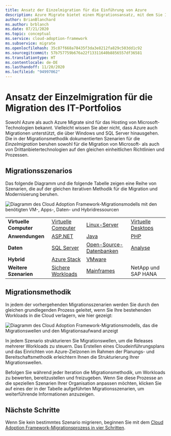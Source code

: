 ```yaml
---
title: Ansatz der Einzelmigration für die Einführung von Azure
description: Azure Migrate bietet einen Migrationsansatz, mit dem Sie Ihr gesamtes IT-Portfolio migrieren und modernisieren können.
author: BrianBlanchard
ms.author: brblanch
ms.date: 07/21/2020
ms.topic: conceptual
ms.service: cloud-adoption-framework
ms.subservice: migrate
ms.openlocfilehash: 35c87f668a78435f3da3e8212fa829c503dd1c92
ms.sourcegitcommit: 57b757759b676a22f13311640b8856557df36581
ms.translationtype: HT
ms.contentlocale: de-DE
ms.lasthandoff: 11/20/2020
ms.locfileid: "94997062"
---
```

<!-- docutune:ignore "One Migration" -->
<!-- cSpell:ignore HANA -->

# <a name="the-one-migration-approach-to-migrating-the-it-portfolio"></a>Ansatz der Einzelmigration für die Migration des IT-Portfolios

Sowohl Azure als auch Azure Migrate sind für das Hosting von Microsoft-Technologien bekannt. Vielleicht wissen Sie aber nicht, dass Azure auch Migrationen unterstützt, die über Windows und SQL Server hinausgehen. Die in der Migrationsmethodik dokumentierten Szenarien für die _Einzelmigration_ beruhen sowohl für die Migration von Microsoft- als auch von Drittanbietertechnologien auf den gleichen einheitlichen Richtlinien und Prozessen.

## <a name="migration-scenarios"></a>Migrationsszenarios

Das folgende Diagramm und die folgende Tabelle zeigen eine Reihe von Szenarien, die auf der gleichen iterativen Methodik für die Migration und Modernisierung beruhen.

![Diagramm des Cloud Adoption Framework-Migrationsmodells mit den benötigten VM-, Apps-, Daten- und Hybridressourcen](../_images/migrate/one-migrate.png)

| | | | |
|---------|---------|---------|---------|
| **Virtuelle Computer** | [Virtuelle Computer](../migrate/azure-best-practices/contoso-migration-rehost-vm.md) | [Linux-Server](../migrate/azure-best-practices/contoso-migration-rehost-linux-vm.md) | [Virtuelle Desktops](./wvd/index.md) |
| **Anwendungen** | [ASP.NET](../migrate/azure-best-practices/contoso-migration-refactor-web-app-sql.md) | [Java](/azure/java/migration-overview?toc=/azure/cloud-adoption-framework/toc.json&bc=/azure/cloud-adoption-framework/_bread/toc.json) | [PHP](../migrate/azure-best-practices/contoso-migration-refactor-linux-app-service-mysql.md) |
| **Daten** | [SQL Server](../migrate/azure-best-practices/contoso-migration-rehost-vm-sql-managed-instance.md) | [Open-Source-Datenbanken](../migrate/azure-best-practices/sql-migration.md) | [Analyse](../migrate/azure-best-practices/analytics/analytics-solutions-overview.md) |
| **Hybrid** | [Azure Stack](./azure-stack/index.md) | [VMware](../migrate/azure-best-practices/vmware-host.md) | |
| **Weitere Szenarien** | [Sichere Workloads](../migrate/azure-best-practices/migrate-best-practices-security-management.md) | [Mainframes](../infrastructure/mainframe-migration/index.md) | NetApp und SAP HANA |

## <a name="migrate-methodology"></a>Migrationsmethodik

In jedem der vorhergehenden Migrationsszenarien werden Sie durch den gleichen grundlegenden Prozess geleitet, wenn Sie Ihre bestehenden Workloads in die Cloud verlagern, wie hier gezeigt:

![Diagramm des Cloud Adoption Framework-Migrationsmodells, das die Migrationswellen und den Migrationsaufwand anzeigt](../_images/migrate/methodology.png)

In jedem Szenario strukturieren Sie Migrationswellen, um die Releases mehrerer Workloads zu steuern. Das Erstellen eines Cloudeinführungsplans und das Einrichten von Azure-Zielzonen im Rahmen der Planungs- und Bereitschaftsmethodik erleichtern Ihnen die Strukturierung Ihrer Migrationswellen.

Befolgen Sie während jeder Iteration die Migrationsmethodik, um Workloads zu bewerten, bereitzustellen und freizugeben. Wenn Sie diese Prozesse an die speziellen Szenarien Ihrer Organisation anpassen möchten, klicken Sie auf eines der in der Tabelle aufgeführten Migrationsszenarien, um weiterführende Informationen anzuzeigen.

## <a name="next-steps"></a>Nächste Schritte

Wenn Sie kein bestimmtes Szenario migrieren, beginnen Sie mit dem [Cloud Adoption Framework-Migrationsprozess in vier Schritten](../migrate/index.md).

